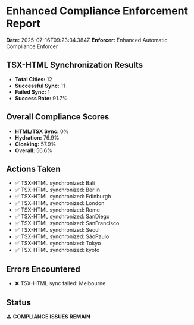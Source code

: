 # Enhanced Compliance Enforcement Report
**Date:** 2025-07-16T09:23:34.384Z
**Enforcer:** Enhanced Automatic Compliance Enforcer

## TSX-HTML Synchronization Results
- **Total Cities:** 12
- **Successful Sync:** 11
- **Failed Sync:** 1
- **Success Rate:** 91.7%

## Overall Compliance Scores
- **HTML/TSX Sync:** 0%
- **Hydration:** 76.9%
- **Cloaking:** 57.9%
- **Overall:** 56.6%

## Actions Taken
- ✅ TSX-HTML synchronized: Bali
- ✅ TSX-HTML synchronized: Berlin
- ✅ TSX-HTML synchronized: Edinburgh
- ✅ TSX-HTML synchronized: London
- ✅ TSX-HTML synchronized: Rome
- ✅ TSX-HTML synchronized: SanDiego
- ✅ TSX-HTML synchronized: SanFrancisco
- ✅ TSX-HTML synchronized: Seoul
- ✅ TSX-HTML synchronized: SãoPaulo
- ✅ TSX-HTML synchronized: Tokyo
- ✅ TSX-HTML synchronized: kyoto

## Errors Encountered
- ❌ TSX-HTML sync failed: Melbourne

## Status
⚠️ **COMPLIANCE ISSUES REMAIN**
